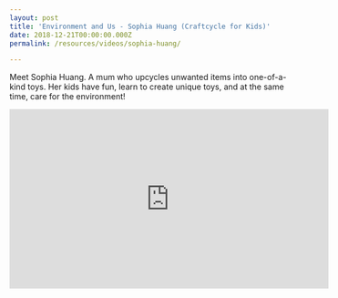 ```yaml
---
layout: post
title: 'Environment and Us - Sophia Huang (Craftcycle for Kids)'
date: 2018-12-21T00:00:00.000Z
permalink: /resources/videos/sophia-huang/

---
```


Meet Sophia Huang. A mum who upcycles unwanted items into one-of-a-kind toys. Her kids have fun, learn to create unique toys, and at the same time, care for the environment!

<div class="bp-youtube">
      <iframe width="560" height="315" src="https://www.youtube.com/embed/Z-QXY64hHrE" frameborder="0" allow="autoplay; encrypted-media" allowfullscreen></iframe>
</div>
